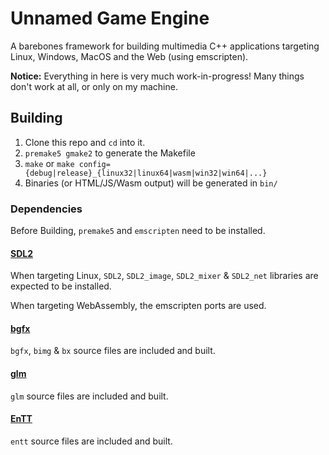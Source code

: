 # Unnamed Game Engine

A barebones framework for building multimedia C++ applications
targeting Linux, Windows, MacOS and the Web (using emscripten).

**Notice:**
Everything in here is very much work-in-progress! Many things
don't work at all, or only on my machine.


## Building

 1. Clone this repo and `cd` into it.
 2. `premake5 gmake2` to generate the Makefile
 3. `make` or `make config={debug|release}_{linux32|linux64|wasm|win32|win64|...}`
 4. Binaries (or HTML/JS/Wasm output) will be generated in `bin/`


### Dependencies

Before Building, `premake5` and `emscripten` need to be installed.


#### [SDL2](https://www.libsdl.org/)

When targeting Linux, `SDL2`, `SDL2_image`, `SDL2_mixer` &
`SDL2_net` libraries are expected to be installed.

When targeting WebAssembly, the emscripten ports are used.


#### [bgfx](https://github.com/bkaradzic/bgfx)

`bgfx`, `bimg` & `bx` source files are included and built.


#### [glm](https://github.com/g-truc/glm)

`glm` source files are included and built.


#### [EnTT](https://github.com/skypjack/entt)

`entt` source files are included and built.


